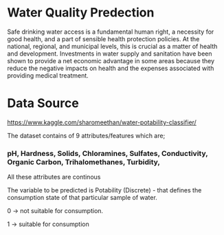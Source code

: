 # Water Quality Predection
 Safe drinking water access is a fundamental human right, a necessity for good health, and a part of sensible health protection policies. At the national, regional, and municipal levels, this is crucial as a matter of health and development. Investments in water supply and sanitation have been shown to provide a net economic advantage in some areas because they reduce the negative impacts on health and the expenses associated with providing medical treatment.
# Data Source 
https://www.kaggle.com/sharomeethan/water-potability-classifier/

The dataset contains of 9 attributes/features which are; 
### pH, Hardness, Solids, Chloramines, Sulfates, Conductivity, Organic Carbon, Trihalomethanes, Turbidity,

All these attributes are continous

The variable to be predicted is Potability (Discrete) - that defines the consumption state of that particular sample of water.

0 -> not suitable for consumption.

1 -> suitable for consumption

